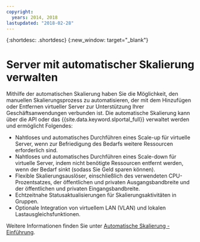 ```yaml
---
copyright:
  years: 2014, 2018
lastupdated: "2018-02-28"
---
```


{:shortdesc: .shortdesc}
{:new_window: target="_blank"}

# Server mit automatischer Skalierung verwalten

Mithilfe der automatischen Skalierung haben Sie die Möglichkeit, den manuellen Skalierungsprozess zu automatisieren, der mit dem Hinzufügen oder Entfernen virtueller Server zur Unterstützung Ihrer Geschäftsanwendungen verbunden ist. Die automatische Skalierung kann über die API oder das {{site.data.keyword.slportal_full}} verwaltet werden und ermöglicht Folgendes:

* Nahtloses und automatisches Durchführen eines Scale-up für virtuelle Server, wenn zur Befriedigung des Bedarfs weitere Ressourcen erforderlich sind.
* Nahtloses und automatisches Durchführen eines Scale-down für virtuelle Server, indem nicht benötigte Ressourcen entfernt werden, wenn der Bedarf sinkt (sodass Sie Geld sparen können).
* Flexible Skalierungsauslöser, einschließlich des verwendeten CPU-Prozentsatzes, der öffentlichen und privaten Ausgangsbandbreite und der öffentlichen und privaten Eingangsbandbreite.
* Echtzeitnahe Statusaktualisierungen für Skalierungsaktivitäten in Gruppen.
* Optionale Integration von virtuellem LAN (VLAN) und lokalen Lastausgleichsfunktionen.

Weitere Informationen finden Sie unter [Automatische Skalierung - Einführung](/docs/infrastructure/SLautoscale/index.html).
